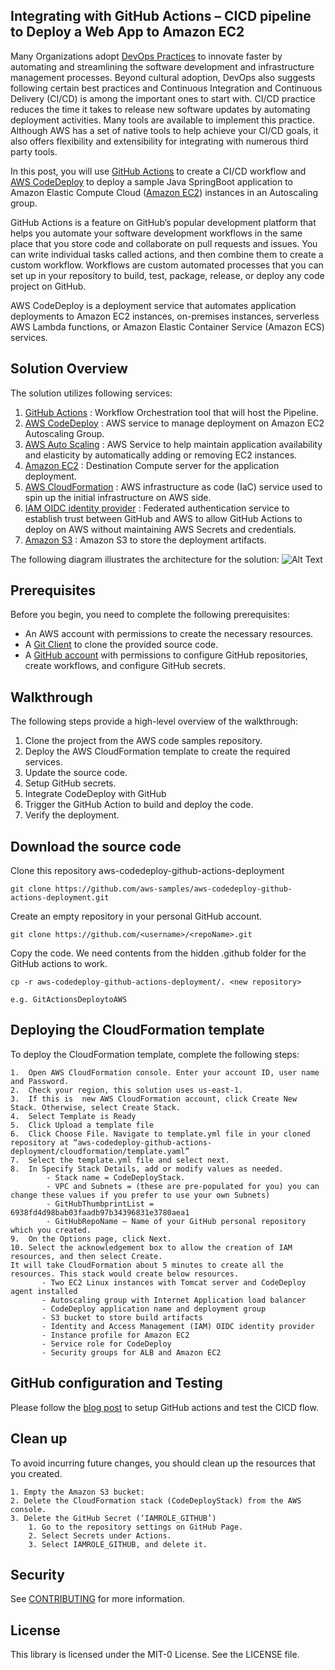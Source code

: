 ## Integrating with GitHub Actions – CICD pipeline to Deploy a Web App to Amazon EC2

Many Organizations adopt [DevOps Practices](https://aws.amazon.com/devops/what-is-devops/) to innovate faster by automating and streamlining the software development and infrastructure management processes. Beyond cultural adoption, DevOps also suggests following certain best practices and Continuous Integration and Continuous Delivery (CI/CD) is among the important ones to start with. CI/CD practice reduces the time it takes to release new software updates by automating deployment activities. Many tools are available to implement this practice. Although AWS has a set of native tools to help achieve your CI/CD goals, it also offers flexibility and extensibility for integrating with numerous third party tools.

In this post, you will use [GitHub Actions](https://help.github.com/en/actions) to create a CI/CD workflow and [AWS CodeDeploy](https://aws.amazon.com/codedeploy/) to deploy a sample Java SpringBoot application to Amazon Elastic Compute Cloud ([Amazon EC2](https://docs.aws.amazon.com/ec2/index.html?nc2=h_ql_doc_ec2#amazon-ec2)) instances in an Autoscaling group.


GitHub Actions is a feature on GitHub’s popular development platform that helps you automate your software development workflows in the same place that you store code and collaborate on pull requests and issues. You can write individual tasks called actions, and then combine them to create a custom workflow. Workflows are custom automated processes that you can set up in your repository to build, test, package, release, or deploy any code project on GitHub.

AWS CodeDeploy is a deployment service that automates application deployments to Amazon EC2 instances, on-premises instances, serverless AWS Lambda functions, or Amazon Elastic Container Service (Amazon ECS) services.


## Solution Overview

The solution utilizes following services:

1.	[GitHub Actions](https://docs.github.com/en/actions) : Workflow Orchestration tool that will host the Pipeline. 
2.	[AWS CodeDeploy](https://aws.amazon.com/codedeploy/) : AWS service to manage deployment on Amazon EC2 Autoscaling Group.
3.	[AWS Auto Scaling](https://aws.amazon.com/ec2/autoscaling/) : AWS Service to help maintain application availability and elasticity by automatically adding or removing EC2 instances. 
4.	[Amazon EC2](https://docs.aws.amazon.com/ec2/index.html?nc2=h_ql_doc_ec2#amazon-ec2) : Destination Compute server for the application deployment.
5.	[AWS CloudFormation](https://aws.amazon.com/cloudformation/) : AWS infrastructure as code (IaC) service used to spin up the initial infrastructure on AWS side.
6.	[IAM OIDC identity provider](https://docs.aws.amazon.com/IAM/latest/UserGuide/id_roles_providers_create_oidc.html) : Federated authentication service to establish trust between GitHub and AWS to allow GitHub Actions to deploy on AWS without maintaining AWS Secrets and credentials. 
7.	[Amazon S3](https://docs.aws.amazon.com/AmazonS3/latest/userguide/Welcome.html) : Amazon S3 to store the deployment artifacts.

The following diagram illustrates the architecture for the solution:
![Alt Text](aws-coodedeplooy-github-action-deploymentV3.png?raw=true  "Title")

## Prerequisites
Before you begin, you need to complete the following prerequisites:
    
   * An AWS account with permissions to create the necessary resources.
   * A [Git Client](https://git-scm.com/downloads) to clone the provided source code.
   * A [GitHub account](https://github.com/) with permissions to configure GitHub repositories, create workflows, and configure GitHub secrets.

## Walkthrough
The following steps provide a high-level overview of the walkthrough:

  1.	Clone the project from the AWS code samples repository.
  2.	Deploy the AWS CloudFormation template to create the required services.
  3.	Update the source code.
  4.	Setup GitHub secrets.
  5.	Integrate CodeDeploy with GitHub
  6.	Trigger the GitHub Action to build and deploy the code.
  7.	Verify the deployment.

## Download the source code

Clone this repository aws-codedeploy-github-actions-deployment 

    git clone https://github.com/aws-samples/aws-codedeploy-github-actions-deployment.git

Create an empty repository in your personal GitHub account.

    git clone https://github.com/<username>/<repoName>.git
    
Copy the code. We need contents from the hidden .github folder for the GitHub actions to work.

    cp -r aws-codedeploy-github-actions-deployment/. <new repository>

    e.g. GitActionsDeploytoAWS


## Deploying the CloudFormation template
To deploy the CloudFormation template, complete the following steps:

    1.	Open AWS CloudFormation console. Enter your account ID, user name and Password. 
    2.	Check your region, this solution uses us-east-1.
    3.	If this is  new AWS CloudFormation account, click Create New Stack. Otherwise, select Create Stack.
    4.	Select Template is Ready
    5.	Click Upload a template file
    6.	Click Choose File. Navigate to template.yml file in your cloned repository at “aws-codedeploy-github-actions-deployment/cloudformation/template.yaml” 
    7.	Select the template.yml file and select next.
    8.	In Specify Stack Details, add or modify values as needed.
            - Stack name = CodeDeployStack.
            - VPC and Subnets = (these are pre-populated for you) you can change these values if you prefer to use your own Subnets)
            - GitHubThumbprintList = 6938fd4d98bab03faadb97b34396831e3780aea1
            - GitHubRepoName – Name of your GitHub personal repository which you created.
    9.	On the Options page, click Next.
    10.	Select the acknowledgement box to allow the creation of IAM resources, and then select Create. 
    It will take CloudFormation about 5 minutes to create all the resources. This stack would create below resources.
           - Two EC2 Linux instances with Tomcat server and CodeDeploy agent installed 
           - Autoscaling group with Internet Application load balancer
           - CodeDeploy application name and deployment group
           - S3 bucket to store build artifacts
           - Identity and Access Management (IAM) OIDC identity provider
           - Instance profile for Amazon EC2 
           - Service role for CodeDeploy
           - Security groups for ALB and Amazon EC2

## GitHub configuration and Testing

Please follow the [blog post](https://aws.amazon.com/blogs/devops/integrating-with-github-actions-ci-cd-pipeline-to-deploy-a-web-app-to-amazon-ec2/) to setup GitHub actions and test the CICD flow.

## Clean up

To avoid incurring future changes, you should clean up the resources that you created.

    1. Empty the Amazon S3 bucket:
    2. Delete the CloudFormation stack (CodeDeployStack) from the AWS console.
    3. Delete the GitHub Secret (‘IAMROLE_GITHUB’)
        1. Go to the repository settings on GitHub Page.
        2. Select Secrets under Actions.
        3. Select IAMROLE_GITHUB, and delete it.


## Security

See [CONTRIBUTING](CONTRIBUTING.md#security-issue-notifications) for more information.

## License

This library is licensed under the MIT-0 License. See the LICENSE file.
